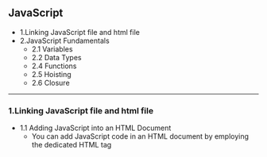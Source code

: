 ## JavaScript


- 1.Linking JavaScript file and html file
- 2.JavaScript Fundamentals
  - 2.1 Variables
  - 2.2 Data Types
  - 2.4 Functions
  - 2.5 Hoisting
  - 2.6 Closure

---


### 1.Linking JavaScript file and html file

- 1.1 Adding JavaScript into an HTML Document
  - You can add JavaScript code in an HTML document by employing the dedicated HTML tag 
    <script>that wraps around JavaScript code.
    Method 1: inline mode

![](img/2020-08-22-13-12-34.png)

- 这种模式不推荐

---


- Method 2: using <script>tag
  - 2.1 internal style
  - 2.2 external style (推荐)

![](img/2020-08-22-13-13-41.png)




